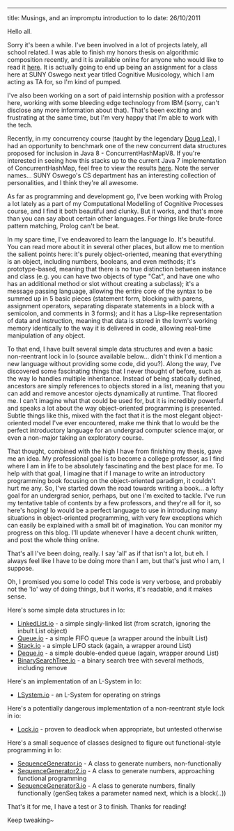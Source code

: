 ---
title: Musings, and an impromptu introduction to Io
date: 26/10/2011

Hello all.

Sorry it's been a while. I've been involved in a lot of projects lately, all school related. I was able to finish my honors thesis on algorithmic composition recently, and it is available online for anyone who would like to read it [here](http://cs.oswego.edu/~jpeck2/). It is actually going to end up being an assignment for a class here at SUNY Oswego next year titled Cognitive Musicology, which I am acting as TA for, so I'm kind of pumped.

I've also been working on a sort of paid internship position with a professor here, working with some bleeding edge technology from IBM (sorry, can't disclose any more information about that). That's been exciting and frustrating at the same time, but I'm very happy that I'm able to work with the tech.

Recently, in my concurrency course (taught by the legendary [Doug Lea](http://en.wikipedia.org/wiki/Doug_lea)), I had an opportunity to benchmark one of the new concurrent data structures proposed for inclusion in Java 8 - ConcurrentHashMapV8. If you're interested in seeing how this stacks up to the current Java 7 implementation of ConcurrentHashMap, feel free to view the results [here](http://cs.oswego.edu/~jpeck2/375/). Note the server names... SUNY Oswego's CS department has an interesting collection of personalities, and I think they're all awesome.

As far as programming and development go, I've been working with Prolog a lot lately as a part of my Computational Modelling of Cognitive Processes course, and I find it both beautiful and clunky. But it works, and that's more than you can say about certain other languages. For things like brute-force pattern matching, Prolog can't be beat.

In my spare time, I've endeavored to learn the language Io. It's beautiful. You can read more about it in several other places, but allow me to mention the salient points here: it's purely object-oriented, meaning that everything is an object, including numbers, booleans, and even methods; it's prototype-based, meaning that there is no true distinction between instance and class (e.g. you can have two objects of type "Cat", and have one who has an additional method or slot without creating a subclass); it's a message passing language, allowing the entire core of the syntax to be summed up in 5 basic pieces (statement form, blocking with parens, assignment operators, separating disparate statements in a block with a semicolon, and comments in 3 forms); and it has a Lisp-like representation of data and instruction, meaning that data is stored in the Iovm's working memory identically to the way it is delivered in code, allowing real-time manipulation of any object.

To that end, I have built several simple data structures and even a basic non-reentrant lock in Io (source available below... didn't think I'd mention a new language without providing some code, did you?). Along the way, I've discovered some fascinating things that I never thought of before, such as the way Io handles multiple inheritance. Instead of being statically defined, ancestors are simply references to objects stored in a list, meaning that you can add and remove ancestor ojects dynamically at runtime. That floored me. I can't imagine what that could be used for, but it is incredibly powerful and speaks a lot about the way object-oriented programming is presented. Subtle things like this, mixed with the fact that it is the most elegant object-oriented model I've ever encountered, make me think that Io would be the perfect introductory language for an undergrad computer science major, or even a non-major taking an exploratory course.

That thought, combined with the high I have from finishing my thesis, gave me an idea. My professional goal is to become a college professor, as I find where I am in life to be absolutely fascinating and the best place for me. To help with that goal, I imagine that if I manage to write an introductory programming book focusing on the object-oriented paradigm, it couldn't hurt me any. So, I've started down the road towards writing a book... a lofty goal for an undergrad senior, perhaps, but one I'm excited to tackle. I've run my tentative table of contents by a few professors, and they're all for it, so here's hoping! Io would be a perfect language to use in introducing many situations in object-oriented programming, with very few exceptions which can easily be explained with a small bit of imagination. You can monitor my progress on this blog. I'll update whenever I have a decent chunk written, and post the whole thing online.

That's all I've been doing, really. I say 'all' as if that isn't a lot, but eh. I always feel like I have to be doing more than I am, but that's just who I am, I suppose.

Oh, I promised you some Io code! This code is very verbose, and probably not the 'Io' way of doing things, but it works, it's readable, and it makes sense.

Here's some simple data structures in Io:

  - [LinkedList.io](https://github.com/gatesphere/blog-resources/raw/master/downloads/source/io/LinkedList.io) - a simple singly-linked list (from scratch, ignoring the inbult List object)
  - [Queue.io](https://github.com/gatesphere/blog-resources/raw/master/downloads/source/io/Queue.io) - a simple FIFO queue (a wrapper around the inbuilt List)
  - [Stack.io](https://github.com/gatesphere/blog-resources/raw/master/downloads/source/io/Stack.io) - a simple LIFO stack (again, a wrapper around List)
  - [Deque.io](https://github.com/gatesphere/blog-resources/raw/master/downloads/source/io/Deque.io) - a simple double-ended queue (again, wrapper around List)
  - [BinarySearchTree.io](https://github.com/gatesphere/blog-resources/raw/master/downloads/source/io/BinarySearchTree.io) - a binary search tree with several methods, including remove

Here's an implementation of an L-System in Io:

  - [LSystem.io](https://github.com/gatesphere/blog-resources/raw/master/downloads/source/io/LSystem.io) - an L-System for operating on strings

Here's a potentially dangerous implementation of a non-reentrant style lock in io:

  - [Lock.io](https://github.com/gatesphere/blog-resources/raw/master/downloads/source/io/Lock.io) - proven to deadlock when appropriate, but untested otherwise

Here's a small sequence of classes designed to figure out functional-style programming in Io:

  - [SequenceGenerator.io](https://github.com/gatesphere/blog-resources/raw/master/downloads/source/io/SequenceGenerator.io) - A class to generate numbers, non-functionally
  - [SequenceGenerator2.io](https://github.com/gatesphere/blog-resources/raw/master/downloads/source/io/SequenceGenerator2.io) - A class to generate numbers, approaching functional programming
  - [SequenceGenerator3.io](https://github.com/gatesphere/blog-resources/raw/master/downloads/source/io/SequenceGenerator3.io) - A class to generate numbers, finally functionally (genSeq takes a parameter named next, which is a block(..))

That's it for me, I have a test or 3 to finish. Thanks for reading!

Keep tweaking~ 
